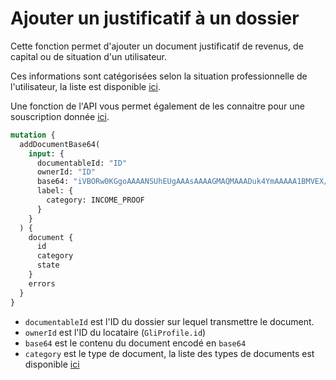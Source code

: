 # Ajouter un justificatif à un dossier

Cette fonction permet d'ajouter un document justificatif de revenus, de capital ou de situation d'un utilisateur.

Ces informations sont catégorisées selon la situation professionnelle de l'utilisateur, la liste est disponible [ici](https://cautioneo.github.io/cautioneo-design/csp.html).

Une fonction de l'API vous permet également de les connaitre pour une souscription donnée [ici](../../api-de-la-garantie-loyer-impaye/les-fonctions/liste-de-documents.md).

```graphql
mutation {
  addDocumentBase64(
    input: {
      documentableId: "ID"
      ownerId: "ID"
      base64: "iVBORw0KGgoAAAANSUhEUgAAAsAAAAGMAQMAAADuk4YmAAAAA1BMVEX///+nxBvIAAAAAXRSTlMAQObYZgAAADlJREFUeF7twDEBAAAAwiD7p7bGDlgYAAAAAAAAAAAAAAAAAAAAAAAAAAAAAAAAAAAAAAAAAAAAwAGJrAABgPqdWQAAAABJRU5ErkJggg=="
      label: {
        category: INCOME_PROOF
      }
    }
  ) {
    document {
      id
      category
      state
    }
    errors
  }
}
```

* `documentableId` est l'ID du dossier sur lequel transmettre le document.
* `ownerId` est l'ID du locataire (`GliProfile.id`)
* `base64` est le contenu du document encodé en `base64`
* `category` est le type de document, la liste des types de documents est disponible [ici](https://studio.apollographql.com/public/Cautioneo-API/variant/staging/schema/reference/enums/DocumentCategory)
